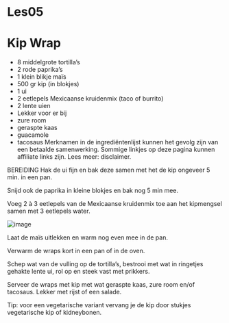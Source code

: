 # Les05
# Kip Wrap
*  8 middelgrote tortilla’s
* 2 rode paprika’s
*  1 klein blikje maïs
* 500 gr kip (in blokjes)
*  1 ui
* 2 eetlepels Mexicaanse kruidenmix (taco of burrito)
*  2 lente uien
*  Lekker voor er bij
*  zure room
*  geraspte kaas
*  guacamole
*  tacosaus
Merknamen in de ingrediëntenlijst kunnen het gevolg zijn van een betaalde samenwerking. Sommige linkjes op deze pagina kunnen affiliate links zijn. Lees meer: disclaimer.


BEREIDING
Hak de ui fijn en bak deze samen met het de kip ongeveer 5 min. in een pan.

Snijd ook de paprika in kleine blokjes en bak nog 5 min mee.

Voeg 2 à 3 eetlepels van de Mexicaanse kruidenmix toe aan het kipmengsel samen met 3 eetlepels water.


![image](https://github.com/L0rdSquidy/Les05/assets/144682503/5776f033-cd2e-42ca-bfc6-3921d85066fb)



Laat de maïs uitlekken en warm nog even mee in de pan.

Verwarm de wraps kort in een pan of in de oven.

Schep wat van de vulling op de tortilla’s, bestrooi met wat in ringetjes gehakte lente ui, rol op en steek vast met prikkers.

Serveer de wraps met kip met wat geraspte kaas, zure room en/of tacosaus. Lekker met rijst of een salade.

Tip: voor een vegetarische variant vervang je de kip door stukjes vegetarische kip of kidneybonen.
